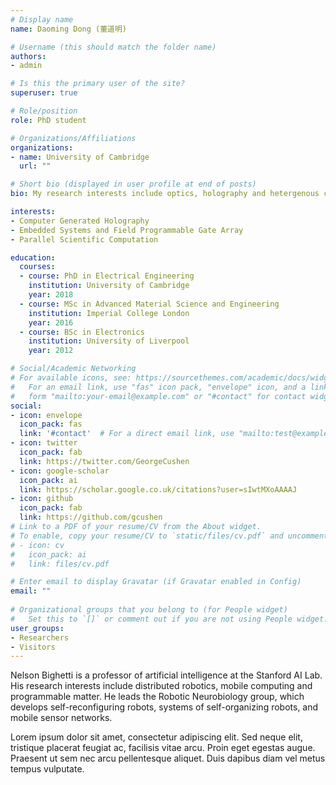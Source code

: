 ```yaml
---
# Display name
name: Daoming Dong (董道明) 

# Username (this should match the folder name)
authors:
- admin 

# Is this the primary user of the site?
superuser: true

# Role/position
role: PhD student

# Organizations/Affiliations
organizations:
- name: University of Cambridge
  url: ""

# Short bio (displayed in user profile at end of posts)
bio: My research interests include optics, holography and hetergenous computation via OpenCL and CUDA.

interests:
- Computer Generated Holography
- Embedded Systems and Field Programmable Gate Array
- Parallel Scientific Computation

education:
  courses:
  - course: PhD in Electrical Engineering
    institution: University of Cambridge
    year: 2018
  - course: MSc in Advanced Material Science and Engineering
    institution: Imperial College London
    year: 2016
  - course: BSc in Electronics
    institution: University of Liverpool
    year: 2012

# Social/Academic Networking
# For available icons, see: https://sourcethemes.com/academic/docs/widgets/#icons
#   For an email link, use "fas" icon pack, "envelope" icon, and a link in the
#   form "mailto:your-email@example.com" or "#contact" for contact widget.
social:
- icon: envelope
  icon_pack: fas
  link: '#contact'  # For a direct email link, use "mailto:test@example.org".
- icon: twitter
  icon_pack: fab
  link: https://twitter.com/GeorgeCushen
- icon: google-scholar
  icon_pack: ai
  link: https://scholar.google.co.uk/citations?user=sIwtMXoAAAAJ
- icon: github
  icon_pack: fab
  link: https://github.com/gcushen
# Link to a PDF of your resume/CV from the About widget.
# To enable, copy your resume/CV to `static/files/cv.pdf` and uncomment the lines below.  
# - icon: cv
#   icon_pack: ai
#   link: files/cv.pdf

# Enter email to display Gravatar (if Gravatar enabled in Config)
email: ""
  
# Organizational groups that you belong to (for People widget)
#   Set this to `[]` or comment out if you are not using People widget.  
user_groups:
- Researchers
- Visitors
---
```


Nelson Bighetti is a professor of artificial intelligence at the Stanford AI Lab. His research interests include distributed robotics, mobile computing and programmable matter. He leads the Robotic Neurobiology group, which develops self-reconfiguring robots, systems of self-organizing robots, and mobile sensor networks.

Lorem ipsum dolor sit amet, consectetur adipiscing elit. Sed neque elit, tristique placerat feugiat ac, facilisis vitae arcu. Proin eget egestas augue. Praesent ut sem nec arcu pellentesque aliquet. Duis dapibus diam vel metus tempus vulputate. 
